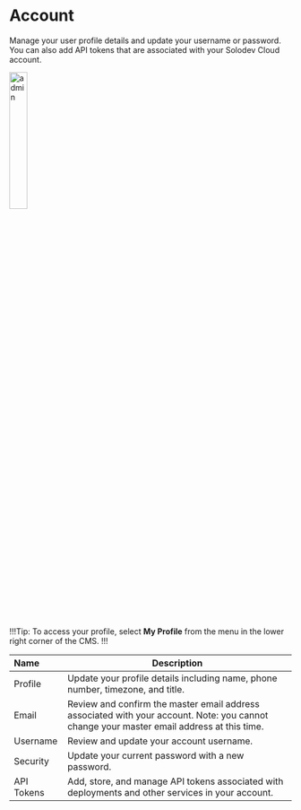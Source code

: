 # Account

Manage your user profile details and update your username or password. You can also add API tokens that are associated with your Solodev Cloud account. 

<img src="../../../images/account-main.png" alt="admin" style="width: 25%; display: block"></a>

!!!Tip:
To access your profile, select **My Profile** from the menu in the lower right corner of the CMS.
!!!

**Name** | **Description** 
:--- | ---
Profile | Update your profile details including name, phone number, timezone, and title. 
Email | Review and confirm the master email address associated with your account. Note: you cannot change your master email address at this time.
Username | Review and update your account username.
Security | Update your current password with a new password.
API Tokens | Add, store, and manage API tokens associated with deployments and other services in your account.
